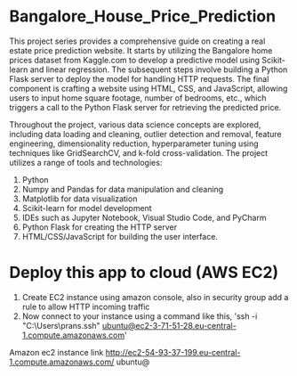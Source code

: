 # Bangalore_House_Price_Prediction

This project series provides a comprehensive guide on creating a real estate price prediction website. It starts by utilizing the Bangalore home prices dataset from Kaggle.com to develop a predictive model using Scikit-learn and linear regression. The subsequent steps involve building a Python Flask server to deploy the model for handling HTTP requests. The final component is crafting a website using HTML, CSS, and JavaScript, allowing users to input home square footage, number of bedrooms, etc., which triggers a call to the Python Flask server for retrieving the predicted price.

Throughout the project, various data science concepts are explored, including data loading and cleaning, outlier detection and removal, feature engineering, dimensionality reduction, hyperparameter tuning using techniques like GridSearchCV, and k-fold cross-validation. The project utilizes a range of tools and technologies:

1. Python
2. Numpy and Pandas for data manipulation and cleaning
3. Matplotlib for data visualization
4. Scikit-learn for model development
4. IDEs such as Jupyter Notebook, Visual Studio Code, and PyCharm
5. Python Flask for creating the HTTP server
6. HTML/CSS/JavaScript for building the user interface.

# Deploy this app to cloud (AWS EC2)
1. Create EC2 instance using amazon console, also in security group add a rule to allow HTTP incoming traffic
2. Now connect to your instance using a command like this,
   'ssh -i "C:\Users\prans\.ssh" ubuntu@ec2-3-71-51-28.eu-central-1.compute.amazonaws.com'

Amazon ec2 instance link 
http://ec2-54-93-37-199.eu-central-1.compute.amazonaws.com/ ubuntu@
